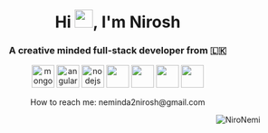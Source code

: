 <h1 align="center">Hi <img src="https://raw.githubusercontent.com/blackcater/blackcater/main/images/Hi.gif" height="32" />, I'm Nirosh</h1>

<h3 align="center">A creative minded full-stack developer from 🇱🇰</h3>

<div align="center">
  <img src="https://www.vectorlogo.zone/logos/mongodb/mongodb-icon.svg" alt="mongodb" width="40"/>
  <img src="https://www.vectorlogo.zone/logos/angular/angular-icon.svg" alt="angular" width="40"/>
  <img src="https://www.vectorlogo.zone/logos/nodejs/nodejs-icon.svg" alt="nodejs" width="40"/>
  <img src="https://upload.vectorlogo.zone/logos/javascript-icon.svg" alt="" width="40"/>
  <img src="" alt="" width="40"/>
  <img src="" alt="" width="40"/>
  <img src="" alt="" width="40"/>
</div>
<p align="center">How to reach me: neminda2nirosh@gmail.com</p>

<p align="right"> <img src="https://komarev.com/ghpvc/?username=NiroNemi&label=Profile%20views&color=blue&style=flat" alt="NiroNemi" /> </p>
